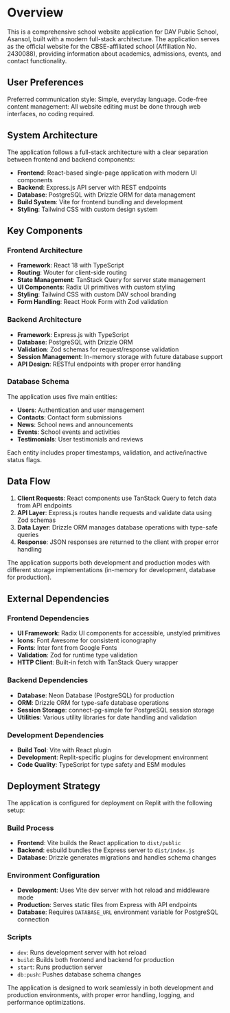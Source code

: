 # Overview

This is a comprehensive school website application for DAV Public School, Asansol, built with a modern full-stack architecture. The application serves as the official website for the CBSE-affiliated school (Affiliation No. 2430088), providing information about academics, admissions, events, and contact functionality.

## User Preferences

Preferred communication style: Simple, everyday language.
Code-free content management: All website editing must be done through web interfaces, no coding required.

## System Architecture

The application follows a full-stack architecture with a clear separation between frontend and backend components:

- **Frontend**: React-based single-page application with modern UI components
- **Backend**: Express.js API server with REST endpoints
- **Database**: PostgreSQL with Drizzle ORM for data management
- **Build System**: Vite for frontend bundling and development
- **Styling**: Tailwind CSS with custom design system

## Key Components

### Frontend Architecture
- **Framework**: React 18 with TypeScript
- **Routing**: Wouter for client-side routing
- **State Management**: TanStack Query for server state management
- **UI Components**: Radix UI primitives with custom styling
- **Styling**: Tailwind CSS with custom DAV school branding
- **Form Handling**: React Hook Form with Zod validation

### Backend Architecture
- **Framework**: Express.js with TypeScript
- **Database**: PostgreSQL with Drizzle ORM
- **Validation**: Zod schemas for request/response validation
- **Session Management**: In-memory storage with future database support
- **API Design**: RESTful endpoints with proper error handling

### Database Schema
The application uses five main entities:
- **Users**: Authentication and user management
- **Contacts**: Contact form submissions
- **News**: School news and announcements
- **Events**: School events and activities
- **Testimonials**: User testimonials and reviews

Each entity includes proper timestamps, validation, and active/inactive status flags.

## Data Flow

1. **Client Requests**: React components use TanStack Query to fetch data from API endpoints
2. **API Layer**: Express.js routes handle requests and validate data using Zod schemas
3. **Data Layer**: Drizzle ORM manages database operations with type-safe queries
4. **Response**: JSON responses are returned to the client with proper error handling

The application supports both development and production modes with different storage implementations (in-memory for development, database for production).

## External Dependencies

### Frontend Dependencies
- **UI Framework**: Radix UI components for accessible, unstyled primitives
- **Icons**: Font Awesome for consistent iconography
- **Fonts**: Inter font from Google Fonts
- **Validation**: Zod for runtime type validation
- **HTTP Client**: Built-in fetch with TanStack Query wrapper

### Backend Dependencies
- **Database**: Neon Database (PostgreSQL) for production
- **ORM**: Drizzle ORM for type-safe database operations
- **Session Storage**: connect-pg-simple for PostgreSQL session storage
- **Utilities**: Various utility libraries for date handling and validation

### Development Dependencies
- **Build Tool**: Vite with React plugin
- **Development**: Replit-specific plugins for development environment
- **Code Quality**: TypeScript for type safety and ESM modules

## Deployment Strategy

The application is configured for deployment on Replit with the following setup:

### Build Process
- **Frontend**: Vite builds the React application to `dist/public`
- **Backend**: esbuild bundles the Express server to `dist/index.js`
- **Database**: Drizzle generates migrations and handles schema changes

### Environment Configuration
- **Development**: Uses Vite dev server with hot reload and middleware mode
- **Production**: Serves static files from Express with API endpoints
- **Database**: Requires `DATABASE_URL` environment variable for PostgreSQL connection

### Scripts
- `dev`: Runs development server with hot reload
- `build`: Builds both frontend and backend for production
- `start`: Runs production server
- `db:push`: Pushes database schema changes

The application is designed to work seamlessly in both development and production environments, with proper error handling, logging, and performance optimizations.